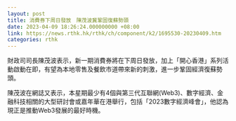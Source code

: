 ```yaml
---
layout: post
title: 消費券下周日發放　陳茂波冀鞏固復蘇勢頭
date: 2023-04-09 18:26:24.000000000 +08:00
link: https://news.rthk.hk/rthk/ch/component/k2/1695530-20230409.htm
categories: rthk
---
```


財政司司長陳茂波表示，新一期消費券將在下周日發放，加上「開心香港」系列活動啟動在即，有望為本地零售及餐飲市道帶來新的刺激，進一步鞏固經濟復蘇勢頭。

陳茂波在網誌又表示，本星期最少有4個與第三代互聯網(Web3)、數字經濟、金融科技相關的大型研討會或嘉年華在港舉行，包括「2023數字經濟峰會」，他認為現正是推動Web3發展的最好時機。
